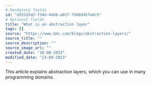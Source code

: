 ```yaml
---
# Mandatory fields
id: "d551d3d2-f34e-4deb-a01f-7568d457adc5"
# Optional fields
title: "What is an abstraction layer"
tags: []
source: "https://www.bmc.com/blogs/abstraction-layers/"
source_title: ""
source_description: ""
source_image_url: ""
created_date: "10-08-2023"
modified_date: "23-09-2023"
---
```

This article explains abstraction layers, which you can use in many programming domains.